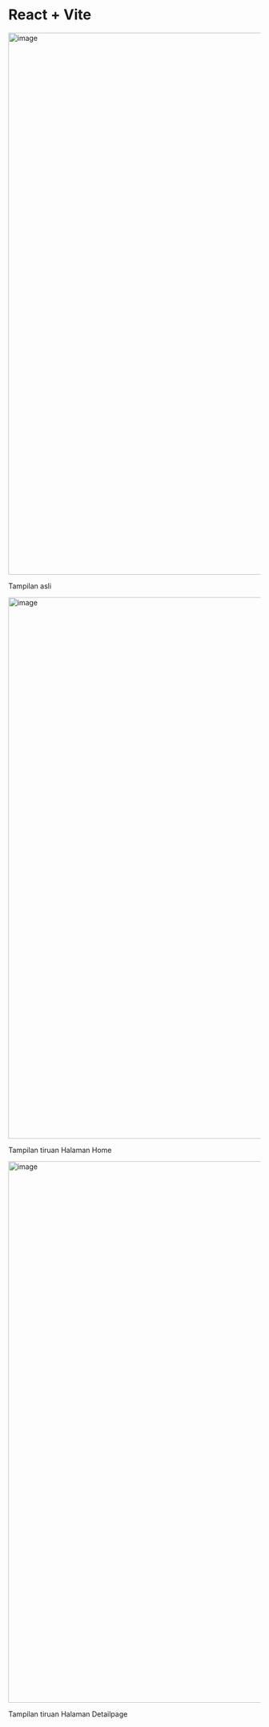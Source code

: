 # React + Vite

<img width="1920" height="1080" alt="image" src="https://github.com/user-attachments/assets/282b0e9c-22c0-4032-b43c-a04af57bd1cf" />

Tampilan asli

<img width="1919" height="1079" alt="image" src="https://github.com/user-attachments/assets/007436cc-efc2-41ec-958e-7e5a34d2fcf0" />

Tampilan tiruan Halaman Home

<img width="1919" height="1079" alt="image" src="https://github.com/user-attachments/assets/8a60fda3-4c20-4687-8ff2-58fddb6392b8" />

Tampilan tiruan Halaman Detailpage



